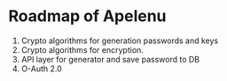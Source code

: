 # Roadmap of Apelenu

1. Crypto algorithms for generation passwords and keys
2. Crypto algorithms for encryption.
3. API layer for generator and save password to DB
4. O-Auth 2.0









